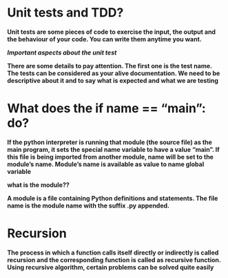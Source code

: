 # Unit tests and TDD?

**Unit tests are some pieces of code to exercise the input, the output and the behaviour of your code. You can write them anytime you want.**

**_Important aspects about the unit test_**

**There are some details to pay attention. The first one is the test name. The tests can be considered as your alive documentation. We need to be descriptive about it and to say what is expected and what we are testing**

# What does the if **name** == “**main**”: do?

**If the python interpreter is running that module (the source file) as the main program, it sets the special **name** variable to have a value “**main**”. If this file is being imported from another module, **name** will be set to the module’s name. Module’s name is available as value to **name** global variable**

**what is the module??**

**A module is a file containing Python definitions and statements. The file name is the module name with the suffix .py appended.**

# Recursion

**The process in which a function calls itself directly or indirectly is called recursion and the corresponding function is called as recursive function. Using recursive algorithm, certain problems can be solved quite easily**
